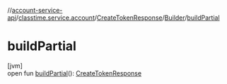 //[account-service-api](../../../../index.md)/[classtime.service.account](../../index.md)/[CreateTokenResponse](../index.md)/[Builder](index.md)/[buildPartial](build-partial.md)

# buildPartial

[jvm]\
open fun [buildPartial](build-partial.md)(): [CreateTokenResponse](../index.md)
